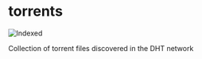 torrents 
========
![Indexed](https://img.shields.io/badge/indexed-40081-blue)

Collection of torrent files discovered in the DHT network
